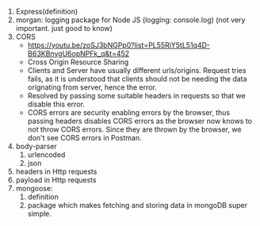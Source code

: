 1. Express(definition)
2. morgan: logging package for Node JS (logging: console.log) (not very important. just good to know)
3. CORS
   - https://youtu.be/zoSJ3bNGPp0?list=PL55RiY5tL51q4D-B63KBnygU6opNPFk_q&t=452
   - Cross Origin Resource Sharing
   - Clients and Server have usually different urls/origins. Request tries fails, as it is understood that clients should not be needing the data orignating from server, hence the error.
   - Resolved by passing some suitable headers in requests so that we disable this error.
   - CORS errors are security enabling errors by the browser, thus passing headers disables CORS errors as the browser now knows to not throw CORS errors. Since they are thrown by the browser, we don't see CORS errors in Postman.
4. body-parser
   1. urlencoded
   2. json
5. headers in Http requests
6. payload in Http requests
7. mongoose:
   1. definition
   2. package which makes fetching and storing data in mongoDB super simple.
